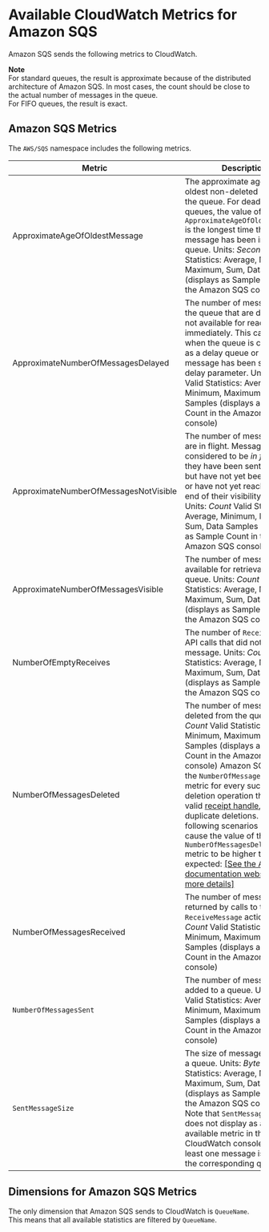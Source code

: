 # Available CloudWatch Metrics for Amazon SQS<a name="sqs-available-cloudwatch-metrics"></a>

Amazon SQS sends the following metrics to CloudWatch\.

**Note**  
For standard queues, the result is approximate because of the distributed architecture of Amazon SQS\. In most cases, the count should be close to the actual number of messages in the queue\.  
For FIFO queues, the result is exact\.

## Amazon SQS Metrics<a name="sqs-metrics"></a>

The `AWS/SQS` namespace includes the following metrics\.


| Metric | Description | 
| --- | --- | 
| ApproximateAgeOfOldestMessage |  The approximate age of the oldest non\-deleted message in the queue\.  For dead\-letter queues, the value of `ApproximateAgeOfOldestMessage` is the longest time that a message has been in the queue\.  Units: *Seconds* Valid Statistics: Average, Minimum, Maximum, Sum, Data Samples \(displays as Sample Count in the Amazon SQS console\)  | 
| ApproximateNumberOfMessagesDelayed |  The number of messages in the queue that are delayed and not available for reading immediately\. This can happen when the queue is configured as a delay queue or when a message has been sent with a delay parameter\. Units: *Count* Valid Statistics: Average, Minimum, Maximum, Sum, Data Samples \(displays as Sample Count in the Amazon SQS console\)  | 
| ApproximateNumberOfMessagesNotVisible |  The number of messages that are in flight\. Messages are considered to be *in flight* if they have been sent to a client but have not yet been deleted or have not yet reached the end of their visibility window\. Units: *Count* Valid Statistics: Average, Minimum, Maximum, Sum, Data Samples \(displays as Sample Count in the Amazon SQS console\)  | 
| ApproximateNumberOfMessagesVisible |  The number of messages available for retrieval from the queue\. Units: *Count* Valid Statistics: Average, Minimum, Maximum, Sum, Data Samples \(displays as Sample Count in the Amazon SQS console\)  | 
| NumberOfEmptyReceives |  The number of `ReceiveMessage` API calls that did not return a message\. Units: *Count* Valid Statistics: Average, Minimum, Maximum, Sum, Data Samples \(displays as Sample Count in the Amazon SQS console\)  | 
| NumberOfMessagesDeleted |  The number of messages deleted from the queue\. Units: *Count* Valid Statistics: Average, Minimum, Maximum, Sum, Data Samples \(displays as Sample Count in the Amazon SQS console\) Amazon SQS emits the `NumberOfMessagesDeleted` metric for every successful deletion operation that uses a valid [ receipt handle](https://docs.aws.amazon.com/AWSSimpleQueueService/latest/SQSDeveloperGuide/sqs-queue-message-identifiers.html#receipt-handle), including duplicate deletions\. The following scenarios might cause the value of the `NumberOfMessagesDeleted` metric to be higher than expected: [\[See the AWS documentation website for more details\]](http://docs.aws.amazon.com/AWSSimpleQueueService/latest/SQSDeveloperGuide/sqs-available-cloudwatch-metrics.html)  | 
| NumberOfMessagesReceived |  The number of messages returned by calls to the `ReceiveMessage` action\. Units: *Count* Valid Statistics: Average, Minimum, Maximum, Sum, Data Samples \(displays as Sample Count in the Amazon SQS console\)  | 
| `NumberOfMessagesSent` |  The number of messages added to a queue\. Units: *Count* Valid Statistics: Average, Minimum, Maximum, Sum, Data Samples \(displays as Sample Count in the Amazon SQS console\)  | 
| `SentMessageSize` |  The size of messages added to a queue\.  Units: *Bytes* Valid Statistics: Average, Minimum, Maximum, Sum, Data Samples \(displays as Sample Count in the Amazon SQS console\) Note that `SentMessageSize` does not display as an available metric in the CloudWatch console until at least one message is sent to the corresponding queue\.  | 

## Dimensions for Amazon SQS Metrics<a name="sqs-metric-dimensions"></a>

The only dimension that Amazon SQS sends to CloudWatch is `QueueName`\. This means that all available statistics are filtered by `QueueName`\.